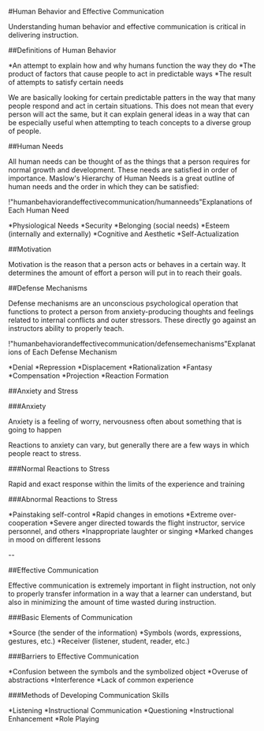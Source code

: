 #Human Behavior and Effective Communication

Understanding human behavior and effective communication is critical in delivering instruction.


##Definitions of Human Behavior

*An attempt to explain how and why humans function the way they do
*The product of factors that cause people to act in predictable ways
*The result of attempts to satisfy certain needs

We are basically looking for certain predictable patters in the way that many people respond and act in certain situations. This does not mean that every person will act the same, but it can explain general ideas in a way that can be especially useful when attempting to teach concepts to a diverse group of people.

##Human Needs

All human needs can be thought of as the things that a person requires for normal growth and development. These needs are satisfied in order of importance. Maslow's Hierarchy of Human Needs is a great outline of human needs and the order in which they can be satisfied:

!"humanbehaviorandeffectivecommunication/humanneeds"Explanations of Each Human Need

*Physiological Needs
*Security
*Belonging (social needs)
*Esteem (internally and externally)
*Cognitive and Aesthetic
*Self-Actualization

##Motivation

Motivation is the reason that a person acts or behaves in a certain way. It determines the amount of effort a person will put in to reach their goals.

##Defense Mechanisms

Defense mechanisms are an unconscious psychological operation that functions to protect a person from anxiety-producing thoughts and feelings related to internal conflicts and outer stressors. These directly go against an instructors ability to properly teach.

!"humanbehaviorandeffectivecommunication/defensemechanisms"Explanations of Each Defense Mechanism

*Denial
*Repression
*Displacement
*Rationalization
*Fantasy
*Compensation
*Projection
*Reaction Formation

##Anxiety and Stress

###Anxiety

Anxiety is a feeling of worry, nervousness often about something that is going to happen

Reactions to anxiety can vary, but generally there are a few ways in which people react to stress.

###Normal Reactions to Stress

Rapid and exact response within the limits of the experience and training

###Abnormal Reactions to Stress

*Painstaking self-control
*Rapid changes in emotions
*Extreme over-cooperation
*Severe anger directed towards the flight instructor, service personnel, and others
*Inappropriate laughter or singing
*Marked changes in mood on different lessons


--

##Effective Communication

Effective communication is extremely important in flight instruction, not only to properly transfer information in a way that a learner can understand, but also in minimizing the amount of time wasted during instruction.

###Basic Elements of Communication

*Source (the sender of the information)
*Symbols (words, expressions, gestures, etc.)
*Receiver (listener, student, reader, etc.)

###Barriers to Effective Communication

*Confusion between the symbols and the symbolized object
*Overuse of abstractions
*Interference
*Lack of common experience

###Methods of Developing Communication Skills

*Listening
*Instructional Communication
*Questioning
*Instructional Enhancement
*Role Playing


